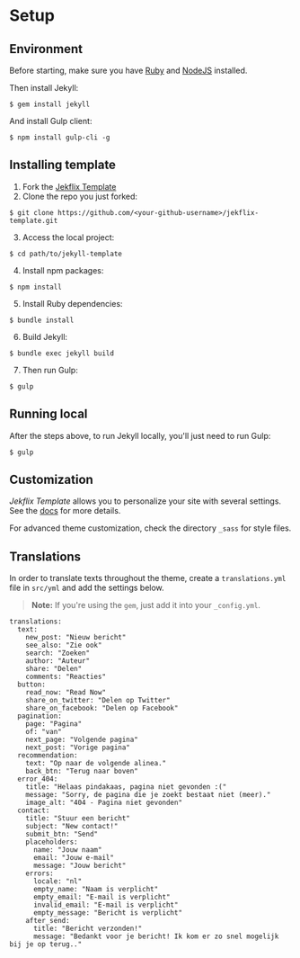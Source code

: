 # Setup

## Environment

Before starting, make sure you have [Ruby](https://www.ruby-lang.org/en/documentation/installation/) and [NodeJS](https://nodejs.org/) installed.

Then install Jekyll:

```
$ gem install jekyll
```

And install Gulp client:

```
$ npm install gulp-cli -g
```

## Installing template

1. Fork the [Jekflix Template](https://github.com/thiagorossener/jekflix-template/fork)
2. Clone the repo you just forked:
```
$ git clone https://github.com/<your-github-username>/jekflix-template.git
```
3. Access the local project:
```
$ cd path/to/jekyll-template
```
4. Install npm packages:
```
$ npm install
```
5. Install Ruby dependencies:
```
$ bundle install
```
6. Build Jekyll:
```
$ bundle exec jekyll build
```
7. Then run Gulp:
```
$ gulp
```

## Running local

After the steps above, to run Jekyll locally, you'll just need to run Gulp:
```
$ gulp
```

## Customization

*Jekflix Template* allows you to personalize your site with several settings. See the [docs](settings.md#settings) for more details.

For advanced theme customization, check the directory `_sass` for style files.

## Translations

In order to translate texts throughout the theme, create a `translations.yml` file in `src/yml` and add the settings below.

> **Note:** If you're using the `gem`, just add it into your `_config.yml`.

```
translations:
  text:
    new_post: "Nieuw bericht"
    see_also: "Zie ook"
    search: "Zoeken"
    author: "Auteur"
    share: "Delen"
    comments: "Reacties"
  button:
    read_now: "Read Now"
    share_on_twitter: "Delen op Twitter"
    share_on_facebook: "Delen op Facebook"
  pagination:
    page: "Pagina"
    of: "van"
    next_page: "Volgende pagina"
    next_post: "Vorige pagina"
  recommendation:
    text: "Op naar de volgende alinea."
    back_btn: "Terug naar boven"
  error_404:
    title: "Helaas pindakaas, pagina niet gevonden :("
    message: "Sorry, de pagina die je zoekt bestaat niet (meer)."
    image_alt: "404 - Pagina niet gevonden"
  contact:
    title: "Stuur een bericht"
    subject: "New contact!"
    submit_btn: "Send"
    placeholders:
      name: "Jouw naam"
      email: "Jouw e-mail"
      message: "Jouw bericht"
    errors:
      locale: "nl"
      empty_name: "Naam is verplicht"
      empty_email: "E-mail is verplicht"
      invalid_email: "E-mail is verplicht"
      empty_message: "Bericht is verplicht"
    after_send:
      title: "Bericht verzonden!"
      message: "Bedankt voor je bericht! Ik kom er zo snel mogelijk bij je op terug.."
```